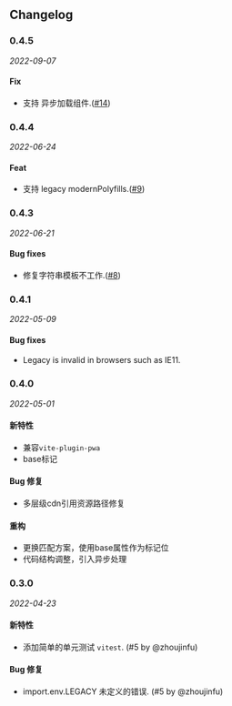 ## Changelog

### 0.4.5

_2022-09-07_
#### Fix

- 支持 异步加载组件.([#14](https://github.com/chenxch/vite-plugin-dynamic-base/issues/14))

### 0.4.4

_2022-06-24_
#### Feat

- 支持 legacy modernPolyfills.([#9](https://github.com/chenxch/vite-plugin-dynamic-base/issues/9))

### 0.4.3

_2022-06-21_
#### Bug fixes

- 修复字符串模板不工作.([#8](https://github.com/chenxch/vite-plugin-dynamic-base/issues/8))

### 0.4.1

_2022-05-09_
#### Bug fixes

- Legacy is invalid in browsers such as IE11.

### 0.4.0

_2022-05-01_

#### 新特性

- 兼容`vite-plugin-pwa`
- base标记

#### Bug 修复

- 多层级cdn引用资源路径修复

#### 重构

- 更换匹配方案，使用base属性作为标记位
- 代码结构调整，引入异步处理


### 0.3.0

_2022-04-23_

#### 新特性

- 添加简单的单元测试 `vitest`. (#5 by @zhoujinfu)

#### Bug 修复

- import.env.LEGACY 未定义的错误. (#5 by @zhoujinfu)